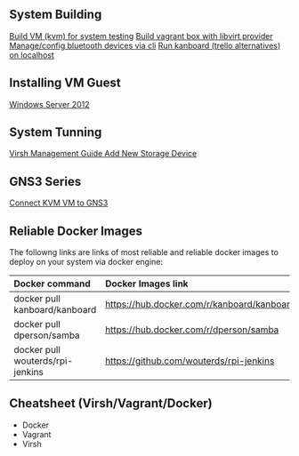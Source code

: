 ## System Building
[Build VM (kvm) for system testing](documentation/kvm-related/kvm-building-vm.md)
[Build vagrant box with libvirt provider](documentation/kvm-related/vagrant-libvirt-building.md)
[Manage/config bluetooth devices via cli](documentation/bluetooth/file-transfer.md)
[Run kanboard (trello alternatives) on localhost](documentation/docker/manage-kanboard-with-docker-service.md)

## Installing VM Guest
[Windows Server 2012](documentation/kvm-related/install-windows-2012-server.md)

## System Tunning
[Virsh Management Guide ](documentation/kvm-related/manage-kvm.md)
[Add New Storage Device](documentation/kvm-related/manage-storage.md)

## GNS3 Series
[Connect KVM VM to GNS3](documentation/gns3/connect-vm-to-gns3.md)

## Reliable Docker Images
The followng links are links of most reliable and reliable docker images to deploy on your system via docker engine:

| **Docker command**						 	 | **Docker Images link** 												 |
| :----------------------------		 | :----------------------------------------- |
| docker pull kanboard/kanboard		 | https://hub.docker.com/r/kanboard/kanboard | 
| docker pull dperson/samba				 | https://hub.docker.com/r/dperson/samba     |
| docker pull wouterds/rpi-jenkins | https://github.com/wouterds/rpi-jenkins    | 

## Cheatsheet (Virsh/Vagrant/Docker)

* Docker
* Vagrant
* Virsh 

